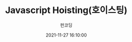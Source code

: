 ---
emoji: 🧢
title: Javascript Hoisting(호이스팅)
date: '2021-11-27 16:10:00'
author: 펀코딩
tags: tech-interview
categories: tech-interview
---